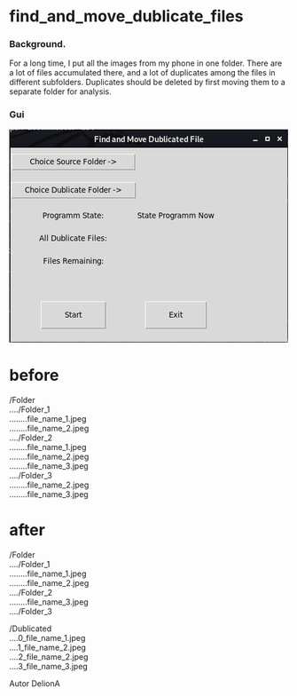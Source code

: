 # find_and_move_dublicate_files

### Background.
For a long time, I put all the images from my phone in one folder. 
There are a lot of files accumulated there, and a lot of duplicates among the files in different subfolders. 
Duplicates should be deleted by first moving them to a separate folder for analysis.

### Gui
![Gui](https://github.com/DelionA/find_and_move_dublicate_files/blob/master/Images/screenshot1.png)

# before
/Folder<br />
..../Folder_1<br />
........file_name_1.jpeg<br />
........file_name_2.jpeg<br />
..../Folder_2<br />
........file_name_1.jpeg<br />
........file_name_2.jpeg<br />
........file_name_3.jpeg<br />
..../Folder_3<br />
........file_name_2.jpeg<br />
........file_name_3.jpeg<br />

# after
/Folder<br />
..../Folder_1<br />
........file_name_1.jpeg<br />
........file_name_2.jpeg<br />
..../Folder_2<br />
........file_name_3.jpeg<br />
..../Folder_3<br />

/Dublicated<br />
....0_file_name_1.jpeg<br />
....1_file_name_2.jpeg<br />
....2_file_name_2.jpeg<br />
....3_file_name_3.jpeg<br />
    
    
Autor DelionA
